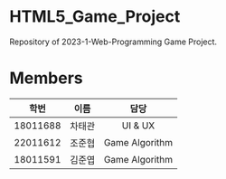 # HTML5_Game_Project
Repository of 2023-1-Web-Programming Game Project.
# Members
| 학번 | 이름 | 담당 |
| :--: | :--: | :--: |
| 18011688 | 차태관 | UI & UX |
| 22011612 | 조준협 | Game Algorithm |
| 18011591 | 김준엽 | Game Algorithm |
